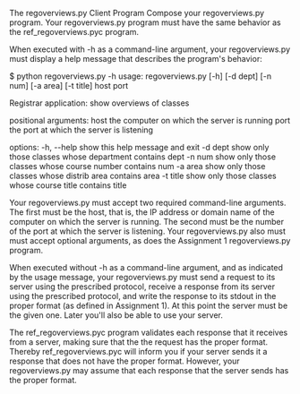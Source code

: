 The regoverviews.py Client Program
Compose your regoverviews.py program. Your regoverviews.py program must have the same behavior as the ref_regoverviews.pyc program.

When executed with -h as a command-line argument, your regoverviews.py must display a help message that describes the program's behavior:

$ python regoverviews.py -h
usage: regoverviews.py [-h] [-d dept] [-n num] [-a area] [-t title] host port

Registrar application: show overviews of classes

positional arguments:
host the computer on which the server is running
port the port at which the server is listening

options:
-h, --help show this help message and exit
-d dept show only those classes whose department contains dept
-n num show only those classes whose course number contains num
-a area show only those classes whose distrib area contains area
-t title show only those classes whose course title contains title

Your regoverviews.py must accept two required command-line arguments. The first must be the host, that is, the IP address or domain name of the computer on which the server is running. The second must be the number of the port at which the server is listening. Your regoverviews.py also must must accept optional arguments, as does the Assignment 1 regoverviews.py program.

When executed without -h as a command-line argument, and as indicated by the usage message, your regoverviews.py must send a request to its server using the prescribed protocol, receive a response from its server using the prescribed protocol, and write the response to its stdout in the proper format (as defined in Assignment 1). At this point the server must be the given one. Later you'll also be able to use your server.

The ref_regoverviews.pyc program validates each response that it receives from a server, making sure that the the request has the proper format. Thereby ref_regoverviews.pyc will inform you if your server sends it a response that does not have the proper format. However, your regoverviews.py may assume that each response that the server sends has the proper format.
